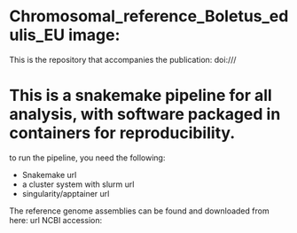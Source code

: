 # Chromosomal_reference_Boletus_edulis_EU image: 

This is the repository that accompanies the publication: doi:///

# This is a snakemake pipeline for all analysis, with software packaged in containers for reproducibility.
to run the pipeline, you need the following:
- Snakemake url
- a cluster system with slurm url
- singularity/apptainer url

The reference genome assemblies can be found and downloaded from here: url NCBI accession: 


